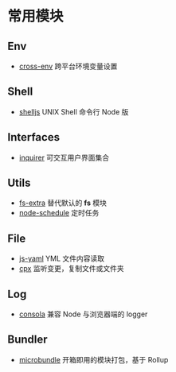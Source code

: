 # 常用模块

## Env

- [cross-env](https://github.com/kentcdodds/cross-env) 跨平台环境变量设置

## Shell

- [shelljs](https://github.com/shelljs/shelljs) UNIX Shell 命令行 Node 版

## Interfaces

- [inquirer](https://github.com/SBoudrias/Inquirer.js) 可交互用户界面集合

## Utils

- [fs-extra](https://github.com/jprichardson/node-fs-extra) 替代默认的 **fs** 模块
- [node-schedule](https://github.com/node-schedule/node-schedule) 定时任务

## File

- [js-yaml](https://github.com/nodeca/js-yaml) YML 文件内容读取
- [cpx](https://github.com/mysticatea/cpx) 监听变更，复制文件或文件夹

## Log

- [consola](https://github.com/nuxt/consola) 兼容 Node 与浏览器端的 logger

## Bundler

- [microbundle](https://github.com/developit/microbundle) 开箱即用的模块打包，基于 Rollup
